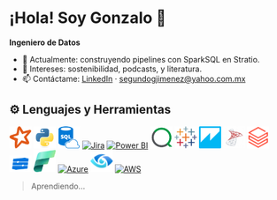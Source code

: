 # ¡Hola! Soy Gonzalo 👋
**Ingeniero de Datos**

- 🔭 Actualmente: construyendo pipelines con SparkSQL en Stratio.
- 🌱 Intereses: sostenibilidad, podcasts, y literatura.
- 📫 Contáctame: [LinkedIn]([https://www.linkedin.com/in/tu-perfil](https://www.linkedin.com/in/segundo-gonzalo-jimenez-aquino/)) · segundogjimenez@yahoo.com.mx
## ⚙️ Lenguajes y Herramientas

<p align="left">
  <!-- Spark -->
  <a href="https://spark.apache.org/" title="Apache Spark"><img src="https://github.com/devicons/devicon/blob/master/icons/apachespark/apachespark-original.svg" alt="Spark" width="40" height="40"/></a>
  <!-- Python -->
  <a href="https://www.python.org/" target="_blank" title="Python"><img src="https://raw.githubusercontent.com/devicons/devicon/master/icons/python/python-original.svg" alt="Python" width="40" height="40"/></a>
  <!-- SQL -->
  <a href="https://www.w3schools.com/sql/" target="_blank" title="SQL"><img src="/assets/icons/sql.png" alt="SQL" width="40" height="40"/></a>
  <!-- Jira -->
  <a href="https://www.atlassian.com/software/jira" target="_blank" title="Jira"><img src="https://cdn.jsdelivr.net/gh/devicons/devicon@latest/icons/jira/jira-original.svg" alt="Jira" width="40" height="40"/></a>
  <!-- Power BI -->
  <a href="https://powerbi.microsoft.com/" target="_blank" title="Power BI"><img src="https://upload.wikimedia.org/wikipedia/commons/c/cf/New_Power_BI_Logo.svg" alt="Power BI" width="40" height="40"/></a>
  <!-- Qlik -->
  <a href="https://www.qlik.com/" target="_blank" title="Qlik"><img src="/assets/icons/qlik.svg" alt="Qlik" width="40" height="40"/></a>
  <!-- Tableau -->
  <a href="https://www.tableau.com/" target="_blank" title="Tableau"><img src="/assets/icons/tableau.svg" alt="Tableau" width="40" height="40"/></a>
  <!-- QuickSight -->
  <a href="https://aws.amazon.com/quicksight/" target="_blank" title="Amazon QuickSight"><img src="/assets/icons/quicksight.svg" alt="QuickSight" width="40" height="40"/></a>
  <!-- SSIS -->
  <a href="https://learn.microsoft.com/en-us/sql/integration-services/sql-server-integration-services" target="_blank" title="SQL Server Integration Services"><img src="/assets/icons/ssis.png" alt="SSIS" width="40" height="40"/></a>
  <!-- Databricks -->
  <a href="https://databricks.com/" target="_blank" title="Databricks"><img src="/assets/icons/databricks.svg" alt="Databricks" width="40" height="40"/></a>
  <!-- Stratio -->
  <a href="https://www.stratio.com/" target="_blank" title="Stratio"><img src="/assets/icons/stratio.svg" alt="Stratio" width="40" height="30"/></a>
  <!-- Fabric -->
  <a href="https://learn.microsoft.com/en-us/fabric/" target="_blank" title="Microsoft Fabric"><img src="/assets/icons/fabric.png" alt="Fabric" width="40" height="40"/></a>
  <!-- Azure -->
  <a href="https://azure.microsoft.com/" target="_blank" title="Microsoft Azure"><img src="https://cdn.jsdelivr.net/gh/devicons/devicon@latest/icons/azure/azure-original.svg" alt="Azure" width="40" height="40"/></a>
  <!-- Purview -->
  <a href="https://learn.microsoft.com/en-us/purview/" target="_blank" title="Azure Purview"><img src="/assets/icons/purview.svg" alt="Purview" width="40" height="40"/></a>
  <!-- AWS -->
  <a href="https://aws.amazon.com/" title="Amazon Web Services"><img src="https://cdn.jsdelivr.net/gh/devicons/devicon@latest/icons/amazonwebservices/amazonwebservices-plain-wordmark.svg" alt="AWS" width="40" height="40"/></a>
</p>


> Aprendiendo...
